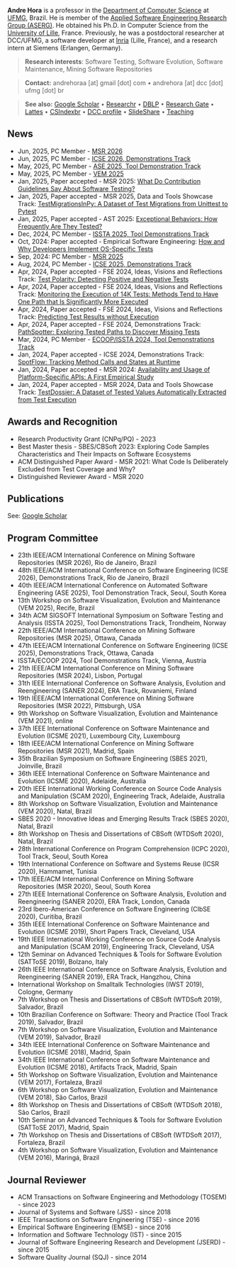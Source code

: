 **Andre Hora** is a professor in the [Department of Computer Science](https://dcc.ufmg.br) at [UFMG](https://ufmg.br), Brazil.
He is member of the [Applied Software Engineering Research Group (ASERG)](http://aserg.labsoft.dcc.ufmg.br). 
He obtained his Ph.D. in Computer Science from the [University of Lille](https://www.univ-lille.fr), France.
Previously, he was a postdoctoral researcher at DCC/UFMG, a software developer at [Inria](https://www.inria.fr/en) (Lille, France), and a research intern at Siemens (Erlangen, Germany).

> **Research interests**: Software Testing, Software Evolution, Software Maintenance, Mining Software Repositories

> **Contact:** andrehoraa [at] gmail [dot] com • andrehora [at] dcc [dot] ufmg [dot] br

> **See also:** [Google Scholar](https://scholar.google.com.br/citations?user=2fwfYtQAAAAJ&hl=en) • [Researchr](https://conf.researchr.org/profile/conf/andrehora) • [DBLP](https://dblp.org/pid/54/7440.html) • [Research Gate](https://www.researchgate.net/profile/Andre_Hora) • [Lattes](http://lattes.cnpq.br/4957418183504876) • [CSIndexbr](https://csindexbr.org/authors.html?p=Andre-Hora) • [DCC profile](https://dcc.ufmg.br/professor/andre-cavalcante-hora) • [SlideShare](https://www.slideshare.net/andrehoraa) • [Teaching](teaching.md)

## News

- Jun, 2025, PC Member - [MSR 2026](https://2026.msrconf.org)
- Jun, 2025, PC Member - [ICSE 2026, Demonstrations Track](https://conf.researchr.org/home/icse-2026)
- May, 2025, PC Member - [ASE 2025, Tool Demonstration Track](https://conf.researchr.org/home/ase-2025)
- May, 2025, PC Member - [VEM 2025](https://vemworkshop.github.io/vem2025)
- Jan, 2025, Paper accepted - MSR 2025: [What Do Contribution Guidelines Say About Software Testing?](https://andrehora.github.io/pub/2025-msr-test-documentation.pdf)
- Jan, 2025, Paper accepted - MSR 2025, Data and Tools Showcase Track: [TestMigrationsInPy: A Dataset of Test Migrations from Unittest to Pytest](https://andrehora.github.io/pub/2025-msr-testmigrationsinpy.pdf)
- Jan, 2025, Paper accepted - AST 2025: [Exceptional Behaviors: How Frequently Are They Tested?](https://andrehora.github.io/pub/2025-ast-exceptional-behaviors.pdf)
- Dec, 2024, PC Member - [ISSTA 2025, Tool Demonstrations Track](https://conf.researchr.org/home/issta-2025)
- Oct, 2024: Paper accepted - Empirical Software Engineering: [How and Why Developers Implement OS-Specific Tests](https://andrehora.github.io/pub/2025-emse-os-specific-tests.pdf)
- Sep, 2024: PC Member - [MSR 2025](https://2025.msrconf.org)
- Aug, 2024, PC Member - [ICSE 2025, Demonstrations Track](https://conf.researchr.org/home/icse-2025)
- Apr, 2024, Paper accepted - FSE 2024, Ideas, Visions and Reflections Track: [Test Polarity: Detecting Positive and Negative Tests](https://andrehora.github.io/pub/2024-fse-test-polarity.pdf)
- Apr, 2024, Paper accepted - FSE 2024, Ideas, Visions and Reflections Track: [Monitoring the Execution of 14K Tests: Methods Tend to Have One
  Path that Is Significantly More Executed](https://andrehora.github.io/pub/2024-fse-tested-paths.pdf)
- Apr, 2024, Paper accepted - FSE 2024, Ideas, Visions and Reflections Track: [Predicting Test Results without Execution](https://andrehora.github.io/pub/2024-fse-predicting-test-result-gpt4.pdf)
- Apr, 2024, Paper accepted - FSE 2024, Demonstrations Track: [PathSpotter: Exploring Tested Paths to Discover Missing Tests](https://andrehora.github.io/pub/2024-fse-pathspotter.pdf)
- Mar, 2024, PC Member - [ECOOP/ISSTA 2024, Tool Demonstrations Track](https://conf.researchr.org/home/issta-ecoop-2024)
- Jan, 2024, Paper accepted - ICSE 2024, Demonstrations Track: [SpotFlow: Tracking Method Calls and States at Runtime](https://andrehora.github.io/pub/2024-icse-spotflow.pdf)
- Jan, 2024, Paper accepted - MSR 2024: [Availability and Usage of Platform-Specific APIs: A First
  Empirical Study](https://andrehora.github.io/pub/2024-msr-ptaform-specific-apis.pdf)
- Jan, 2024, Paper accepted - MSR 2024, Data and Tools Showcase Track: [TestDossier: A Dataset of Tested Values Automatically Extracted
  from Test Execution](https://andrehora.github.io/pub/2024-msr-testdossier.pdf)

## Awards and Recognition

- Research Productivity Grant (CNPq/PQ) - 2023
- Best Master thesis - SBES/CBSoft 2023: Exploring Code Samples Characteristics and Their Impacts on Software Ecosystems
- ACM Distinguished Paper Award - MSR 2021: What Code Is Deliberately Excluded from Test Coverage and Why?
- Distinguished Reviewer Award - MSR 2020

## Publications

See: [Google Scholar](https://scholar.google.com.br/citations?user=2fwfYtQAAAAJ&hl=en)

## Program Committee

- 23th IEEE/ACM International Conference on Mining Software Repositories (MSR 2026), Rio de Janeiro, Brazil
- 48th IEEE/ACM International Conference on Software Engineering (ICSE 2026), Demonstrations Track, Rio de Janeiro, Brazil
- 40th IEEE/ACM International Conference on Automated Software Engineering (ASE 2025), Tool Demonstration Track, Seoul, South Korea
- 13th Workshop on Software Visualization, Evolution and Maintenance (VEM 2025), Recife, Brazil
- 34th ACM SIGSOFT International Symposium on Software Testing and Analysis (ISSTA 2025), Tool Demonstrations Track, Trondheim, Norway
- 22th IEEE/ACM International Conference on Mining Software Repositories (MSR 2025), Ottawa, Canada
- 47th IEEE/ACM International Conference on Software Engineering (ICSE 2025), Demonstrations Track, Ottawa, Canada
- ISSTA/ECOOP 2024, Tool Demonstrations Track, Vienna, Austria
- 21th IEEE/ACM International Conference on Mining Software Repositories (MSR 2024), Lisbon, Portugal
- 31th IEEE International Conference on Software Analysis, Evolution and Reengineering (SANER 2024), ERA Track, Rovaniemi, Finland
- 19th IEEE/ACM International Conference on Mining Software Repositories (MSR 2022), Pittsburgh, USA
- 9th Workshop on Software Visualization, Evolution and Maintenance (VEM 2021), online
- 37th IEEE International Conference on Software Maintenance and Evolution (ICSME 2021), Luxembourg City, Luxembourg
- 18th IEEE/ACM International Conference on Mining Software Repositories (MSR 2021), Madrid, Spain
- 35th Brazilian Symposium on Software Engineering (SBES 2021), Joinville, Brazil
- 36th IEEE International Conference on Software Maintenance and Evolution (ICSME 2020), Adelaide, Australia
- 20th IEEE International Working Conference on Source Code Analysis and Manipulation (SCAM 2020), Engineering Track, Adelaide, Australia
- 8th Workshop on Software Visualization, Evolution and Maintenance (VEM 2020), Natal, Brazil
- SBES 2020 - Innovative Ideas and Emerging Results Track (SBES 2020), Natal, Brazil
- 8th Workshop on Thesis and Dissertations of CBSoft (WTDSoft 2020), Natal, Brazil
- 28th International Conference on Program Comprehension (ICPC 2020), Tool Track, Seoul, South Korea
- 19th International Conference on Software and Systems Reuse (ICSR 2020), Hammamet, Tunisia
- 17th IEEE/ACM International Conference on Mining Software Repositories (MSR 2020), Seoul, South Korea
- 27th IEEE International Conference on Software Analysis, Evolution and Reengineering (SANER 2020), ERA Track, London, Canada
- 23rd Ibero-American Conference on Software Engineering (CIbSE 2020), Curitiba, Brazil
- 35th IEEE International Conference on Software Maintenance and Evolution (ICSME 2019), Short Papers Track, Cleveland, USA
- 19th IEEE International Working Conference on Source Code Analysis and Manipulation (SCAM 2019), Engineering Track, Cleveland, USA
- 12th Seminar on Advanced Techniques & Tools for Software Evolution (SATToSE 2019), Bolzano, Italy
- 26th IEEE International Conference on Software Analysis, Evolution and Reengineering (SANER 2019), ERA Track, Hangzhou, China
- International Workshop on Smalltalk Technologies (IWST 2019), Cologne, Germany
- 7th Workshop on Thesis and Dissertations of CBSoft (WTDSoft 2019), Salvador, Brazil
- 10th Brazilian Conference on Software: Theory and Practice (Tool Track 2019), Salvador, Brazil
- 7th Workshop on Software Visualization, Evolution and Maintenance (VEM 2019), Salvador, Brazil
- 34th IEEE International Conference on Software Maintenance and Evolution (ICSME 2018), Madrid, Spain
- 34th IEEE International Conference on Software Maintenance and Evolution (ICSME 2018), Artifacts Track, Madrid, Spain
- 5th Workshop on Software Visualization, Evolution and Maintenance (VEM 2017), Fortaleza, Brazil
- 6th Workshop on Software Visualization, Evolution and Maintenance (VEM 2018), São Carlos, Brazil
- 8th Workshop on Thesis and Dissertations of CBSoft (WTDSoft 2018), São Carlos, Brazil
- 10th Seminar on Advanced Techniques & Tools for Software Evolution (SATToSE 2017), Madrid, Spain
- 7th Workshop on Thesis and Dissertations of CBSoft (WTDSoft 2017), Fortaleza, Brazil
- 4th Workshop on Software Visualization, Evolution and Maintenance (VEM 2016), Maringá, Brazil

## Journal Reviewer

- ACM Transactions on Software Engineering and Methodology (TOSEM) - since 2023
- Journal of Systems and Software (JSS) - since 2018
- IEEE Transactions on Software Engineering (TSE) - since 2016
- Empirical Software Engineering (EMSE) - since 2016
- Information and Software Technology (IST) - since 2015
- Journal of Software Engineering Research and Development (JSERD) - since 2015
- Software Quality Journal (SQJ) - since 2014

